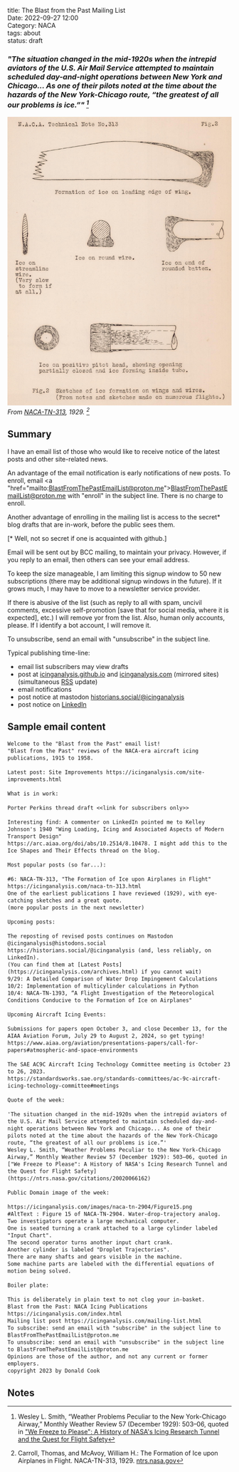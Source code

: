 title: The Blast from the Past Mailing List  
Date: 2022-09-27 12:00  
Category: NACA  
tags: about  
status: draft

### _"The situation changed in the mid-1920s when the intrepid aviators of the U.S. Air Mail Service attempted to maintain scheduled day-and-night operations between New York and Chicago... As one of their pilots noted at the time about the hazards of the New York-Chicago route, “the greatest of all our problems is ice.”" [^1]_  

![Figure 2 from NACA-TN-313. Sketches of ice formation on wings and wires. (From notes and sketches on numerous flights.)](images/naca-tn-313/Figure2.png)  
_From [NACA-TN-313]({filename}NACA-TN-313.md), 1929. [^2]_  

## Summary  

I have an email list of those who would like to receive notice of the latest posts 
and other site-related news. 
<!--email_off-->
An advantage of the email notification is early notifications of new posts. 
To enroll, email <a "href="mailto:BlastFromThePastEmailList@proton.me">BlastFromThePastEmailList@proton.me</a> 
with "enroll" in the subject line. There is no charge to enroll. 
<!--/email_off-->
Another advantage of enrolling in the mailing list is access to the secret* blog drafts that are in-work, 
before the public sees them.

[* Well, not so secret if one is acquainted with github.]

Email will be sent out by BCC mailing, to maintain your privacy. 
However, if you reply to an email, then others can see your email address. 

To keep the size manageable, I am limiting this signup window to 50 new subscriptions 
(there may be additional signup windows in the future). 
If it grows much, I may have to move to a newsletter service provider. 

If there is abusive of the list (such as reply to all with spam, uncivil comments, 
excessive self-promotion [save that for social media, where it is expected], etc.) I will remove yor from the list. 
Also, human only accounts, please. If I identify a bot account, I will remove it.

To unsubscribe, send an email with "unsubscribe" in the subject line.  

Typical publishing time-line:  

- email list subscribers may view drafts  
- post at [icinganalysis.github.io](https://icinganalysis.github.io) and [icinganalysis.com](https://icinganalysis.com) (mirrored sites) (simultaneous [RSS](https://icinganalysis.com/feeds/all.rss.xml) update)  
- email notifications  
- post notice at mastodon [historians.social/@icinganalysis](https://historians.social/@icinganalysis)  
- post notice on [LinkedIn](https://www.linkedin.com/in/donald-cook-96204316a/)  

## Sample email content  

```text
Welcome to the "Blast from the Past" email list!
"Blast from the Past" reviews of the NACA-era aircraft icing publications, 1915 to 1958.

Latest post: Site Improvements https://icinganalysis.com/site-improvements.html

What is in work:

Porter Perkins thread draft <<link for subscribers only>>

Interesting find: A commenter on LinkedIn pointed me to Kelley Johnson's 1940 "Wing Loading, Icing and Associated Aspects of Modern Transport Design"
https://arc.aiaa.org/doi/abs/10.2514/8.10478. I might add this to the Ice Shapes and Their Effects thread on the blog.

Most popular posts (so far...):

#6: NACA-TN-313, "The Formation of Ice upon Airplanes in Flight" https://icinganalysis.com/naca-tn-313.html
One of the earliest publications I have reviewed (1929), with eye-catching sketches and a great quote.
(more popular posts in the next newsletter)

Upcoming posts:

The reposting of revised posts continues on Mastodon @icinganalysis@histodons.social https://historians.social/@icinganalysis (and, less reliably, on LinkedIn).
(You can find them at [Latest Posts](https://icinganalysis.com/archives.html) if you cannot wait)
9/29: A Detailed Comparison of Water Drop Impingement Calculations
10/2: Implementation of multicylinder calculations in Python
10/4: NACA-TN-1393, “A Flight Investigation of the Meteorological Conditions Conducive to the Formation of Ice on Airplanes"

Upcoming Aircraft Icing Events:

Submissions for papers open October 3, and close December 13, for the AIAA Aviation Forum, July 29 to August 2, 2024, so get typing!
https://www.aiaa.org/aviation/presentations-papers/call-for-papers#atmospheric-and-space-environments

The SAE AC9C Aircraft Icing Technology Committee meeting is October 23 to 26, 2023.
https://standardsworks.sae.org/standards-committees/ac-9c-aircraft-icing-technology-committee#meetings

Quote of the week: 

'The situation changed in the mid-1920s when the intrepid aviators of the U.S. Air Mail Service attempted to maintain scheduled day-and-night operations between New York and Chicago... As one of their pilots noted at the time about the hazards of the New York-Chicago route, “the greatest of all our problems is ice.”'
Wesley L. Smith, “Weather Problems Peculiar to the New York-Chicago Airway,” Monthly Weather Review 57 (December 1929): 503–06, quoted in ["We Freeze to Please": A History of NASA's Icing Research Tunnel and the Quest for Flight Safety](https://ntrs.nasa.gov/citations/20020066162)

Public Domain image of the week:

https://icinganalysis.com/images/naca-tn-2904/Figure15.png
#AltText : Figure 15 of NACA-TN-2904. Water-drop-trajectory analog.
Two investigators operate a large mechanical computer.
One is seated turning a crank attached to a large cylinder labeled "Input Chart".
The second operator turns another input chart crank.
Another cylinder is labeled "Droplet Trajectories".
There are many shafts and gears visible in the machine.
Some machine parts are labeled with the differential equations of motion being solved.

Boiler plate:

This is deliberately in plain text to not clog your in-basket. 
Blast from the Past: NACA Icing Publications https://icinganalysis.com/index.html
Mailing list post https://icinganalysis.com/mailing-list.html
To subscribe: send an email with "subscribe" in the subject line to BlastFromThePastEmailList@proton.me
To unsubscribe: send an email with "unsubscribe" in the subject line to BlastFromThePastEmailList@proton.me
Opinions are those of the author, and not any current or former employers.
copyright 2023 by Donald Cook
```

## Notes  

[^1]: Wesley L. Smith, “Weather Problems Peculiar to the New York-Chicago Airway,” Monthly Weather Review 57 
(December 1929): 503–06, quoted in ["We Freeze to Please": A History of NASA's Icing Research Tunnel and the Quest for Flight Safety](https://ntrs.nasa.gov/citations/20020066162)  
[^2]: Carroll, Thomas, and McAvoy, William H.: The Formation of Ice upon Airplanes in Flight. NACA-TN-313, 1929. [ntrs.nasa.gov](https://ntrs.nasa.gov/citations/19930081134)    

